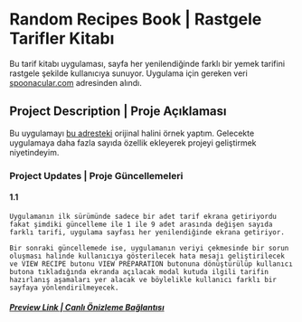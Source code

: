 # Random Recipes Book | Rastgele Tarifler Kitabı

Bu tarif kitabı uygulaması, sayfa her yenilendiğinde farklı bir yemek tarifini rastgele şekilde kullanıcıya sunuyor. Uygulama için gereken veri [spoonacular.com](https://api.spoonacular.com/recipes/random) adresinden alındı.

## Project Description | Proje Açıklaması

Bu uygulamayı [bu adresteki](https://www.100jsprojects.com/project/recipe-book-app) orijinal halini örnek yaptım. Gelecekte uygulamaya daha fazla sayıda özellik ekleyerek projeyi geliştirmek niyetindeyim.

### Project Updates | Proje Güncellemeleri

#### 1.1
    Uygulamanın ilk sürümünde sadece bir adet tarif ekrana getiriyordu fakat şimdiki güncelleme ile 1 ile 9 adet arasında değişen sayıda farklı tarifi, uygulama sayfası her yenilendiğinde ekrana getiriyor. 

    Bir sonraki güncellemede ise, uygulamanın veriyi çekmesinde bir sorun oluşması halinde kullanıcıya gösterilecek hata mesajı geliştirilecek ve VIEW RECIPE butonu VIEW PREPARATION butonuna dönüştürülüp kullanıcı butona tıkladığında ekranda açılacak modal kutuda ilgili tarifin hazırlanış aşamaları yer alacak ve böylelikle kullanıcı farklı bir sayfaya yönlendirilmeyecek.

##### [Preview Link | Canlı Önizleme Bağlantısı](https://htmlpreview.github.io/?https://github.com/selimbiber/Pure-JavaScript-Projects/blob/main/RandomRecipesBook/index.html)